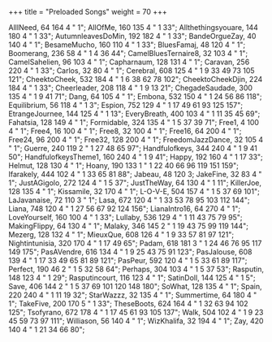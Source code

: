 +++
title = "Preloaded Songs"
weight = 70
+++

AllINeed, 64 164 4 " 1";
AllOfMe, 160 135 4 " 1 33";
Allthethingsyouare, 144 180 4 " 1 33";
AutumnleavesDoMin, 192 182 4 " 1 33";
BandeOrgueZay, 40 140 4 " 1";
BesameMucho, 160 110 4 " 1 33";
BluesFamaj, 48 120 4 " 1";
Boomerang, 236 58 4 " 1 4 36 44";
CamelBluesTernaire8, 32 103 4 " 1";
CamelSahelien, 96 103 4 " 1";
Capharnaum, 128 131 4 " 1";
Caravan, 256 220 4 " 1 33";
Carlos, 32 80 4 " 1";
Cerebral, 608 125 4 " 1 9 33 49 73 105 121";
CheektoCheek, 532 184 4 " 1 6 38 62 78 102";
CheektoCheekDjin, 224 184 4 " 1 33";
Cheerleader, 208 118 4 " 1 9 13 21";
ChegadeSaudade, 300 135 4 " 1 9 41 71";
Dang, 64 105 4 " 1";
Embona, 532 150 4 " 1 24 56 86 118";
Equilibrium, 56 118 4 " 1 3";
Espion, 752 129 4 " 1 17 49 61 93 125 157";
EtrangeJournee, 144 125 4 " 1 13";
EveryBreath, 400 103 4 " 1 11 35 45 69";
Fahatsia, 128 149 4 " 1";
Formidable, 324 135 4 " 1 5 37 39 71";
Free1, 4 100 4 " 1";
Free4, 16 100 4 " 1";
Free8, 32 100 4 " 1";
Free16, 64 200 4 " 1";
Free24, 96 200 4 " 1";
Free32, 128 200 4 " 1";
FreedomJazzDance, 32 105 4 " 1";
Guerre, 240 119 2 " 1 27 48 65 97";
Handfulofkeys, 344 240 4 " 1 9 41 50";
HandfulofkeysTheme1, 160 240 4 " 1 9 41";
Happy, 192 160 4 " 1 17 33";
Helmut, 128 130 4 " 1";
Hoany, 190 133 1 " 1 22 40 66 96 119 151 159";
Ifarakely, 444 102 4 " 1 33 65 81 88";
Jabeau, 48 120 3;
JakeFine, 32 83 4 " 1";
JustAGigolo, 272 124 4 " 1 5 37";
JustTheWay, 64 130 4 " 1 11";
KillerJoe, 128 135 4 " 1";
Kissamile, 32 170 4 " 1";
L-O-V-E, 504 157 4 " 1 5 37 69 101";
LaJavanaise, 72 110 3 " 1";
Lasa, 672 120 4 " 1 33 53 78 95 103 112 144";
Liana, 748 120 4 " 1 27 56 67 92 124 156";
LianaIntro16, 64 270 4 " 1";
LoveYourself, 160 100 4 " 1 33";
Lullaby, 536 129 4 " 1 11 43 75 79 95";
MakingFlippy, 64 130 4 " 1";
Malaky, 346 145 2 " 1 19 43 75 99 119 144";
Mezerg, 128 132 4 " 1";
MieuxQue, 608 126 4 " 1 9 33 57 81 97 121";
Nightintunisia, 320 170 4 " 1 17 49 65";
Padam, 618 181 3 " 1 24 46 76 95 117 149 175";
PasAVendre, 616 134 4 " 1 9 25 43 75 91 123";
PasJalouse, 608 139 4 " 1 17 33 49 65 81 89 121";
PasPeur, 592 120 4 " 1 5 33 61 89 117";
Perfect, 190 46 2 " 1 5 32 58 64";
Perhaps, 304 103 4 " 1 5 37 53";
Rasputin, 148 123 4 " 1 29";
Rasputincourt, 116 123 4 " 1";
SatinDoll, 144 125 4 " 1 5";
Save, 406 144 2 " 1 5 37 69 101 120 148 180";
SoWhat, 128 135 4 " 1";
Spain, 220 240 4 " 1 11 19 32";
StarWazzz, 32 135 4 " 1";
Summertime, 64 180 4 " 1";
TakeFive, 200 170 5 " 1 33";
TheseBoots, 624 164 4 " 1 32 63 94 102 125";
Tsofyrano, 672 178 4 " 1 17 45 61 93 105 137";
Walk, 504 102 4 " 1 9 23 45 59 73 97 111";
Williason, 56 140 4 " 1";
WizKhalifa, 32 194 4 " 1";
Zay, 420 140 4 " 1 21 34 66 80";
